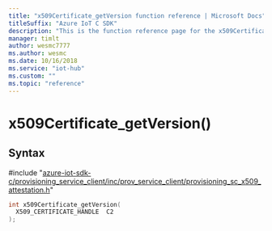 ```yaml
---                             
title: "x509Certificate_getVersion function reference | Microsoft Docs" 
titleSuffix: "Azure IoT C SDK"            
description: "This is the function reference page for the x509Certificate_getVersion() function in the Azure IoT C SDK. This SDK is used with Azure IoT Hub and Azure IoT Hub Device Provisioning Service"            
manager: timlt                 
author: wesmc7777              
ms.author: wesmc               
ms.date: 10/16/2018                    
ms.service: "iot-hub"             
ms.custom: ""                
ms.topic: "reference"        
---                            
```


# x509Certificate_getVersion()

## Syntax

\#include "[azure-iot-sdk-c/provisioning_service_client/inc/prov_service_client/provisioning_sc_x509_attestation.h](../provisioning-sc-x509-attestation-h.md)"  
```C
int x509Certificate_getVersion(
  X509_CERTIFICATE_HANDLE  C2
);
```

